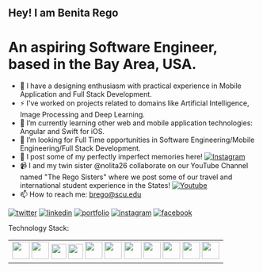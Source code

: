 ## Hey! I am Benita Rego

# An aspiring Software Engineer, based in the Bay Area, USA.

- 🔭 I have a designing enthusiasm with practical experience in Mobile Application and Full Stack Development.
- ⚡ I've worked on projects related to domains like Artificial Intelligence, Image Processing and Deep Learning.
- 🌱 I’m currently learning other web and mobile application technologies: Angular and Swift for iOS.
- 🤔 I’m looking for Full Time opportunities in Software Engineering/Mobile Engineering/Full Stack Development.
- 📸 I post some of my perfectly imperfect memories here! [![Instagram](https://img.icons8.com/fluent/25/000000/instagram-new.png)](https://www.instagram.com/picturenot.perfect/)
- 📹 I and my twin sister @nolita26 collaborate on our YouTube Channel named "The Rego Sisters" where we post some of our travel and international student experience in the States! [![Youtube](https://img.icons8.com/color/25/000000/youtube-play.png)](https://www.youtube.com/c/TheRegoSisters?sub_confirmation=1)
- 📫 How to reach me: brego@scu.edu

[1]: https://twitter.com/regobenita
[2]: https://www.linkedin.com/in/benitarego/
[3]: https://benitarego.netlify.app
[4]: https://www.instagram.com/benitarego/
[5]: https://www.facebook.com/benita.rego

 [![twitter](https://img.icons8.com/fluent/48/000000/twitter.png)][1]
 [![linkedin](https://img.icons8.com/fluent/48/000000/linkedin.png)][2]
 [![portfolio](https://img.icons8.com/fluent/48/000000/domain.png)][3]
 [![instagram](https://img.icons8.com/fluent/48/000000/instagram-new.png)][4]
 [![facebook](https://img.icons8.com/fluent/48/000000/facebook-new.png)][5]

Technology Stack:
<table>
 <body>
  <tr>
   <td style="text-align:center">
    <img src="https://img.icons8.com/color/48/000000/flutter.png" width="35" height="35"/>
    <img src="https://img.icons8.com/color/48/000000/java-coffee-cup-logo--v1.png" width="35" height="35"/>
    <img src="https://img.icons8.com/color/48/000000/python--v1.png" width="30" height="30"/>
    <img src="https://img.icons8.com/color/48/000000/vue-js.png" width="30" height="30"/>
    <img src="https://img.icons8.com/color/48/000000/firebase.png" width="35" height="35"/>
    <img src="https://img.icons8.com/color/48/000000/javascript--v1.png" width="35" height="35"/>
    <img src="https://img.icons8.com/color/48/000000/react-native.png" width="35" height="35"/> 
    <img src="https://img.icons8.com/color/48/000000/bootstrap.png" width="35" height="35"/>
    <img src="https://img.icons8.com/color/48/000000/git.png" width="35" height="35"/> 
    <img src="https://img.icons8.com/color/48/000000/figma--v1.png" width="35" height="35"/>
    <img src="https://img.icons8.com/fluency/48/000000/mysql-logo.png" width="35" height="35"/>
   </td>
  </tr>
 </body>
</table>

